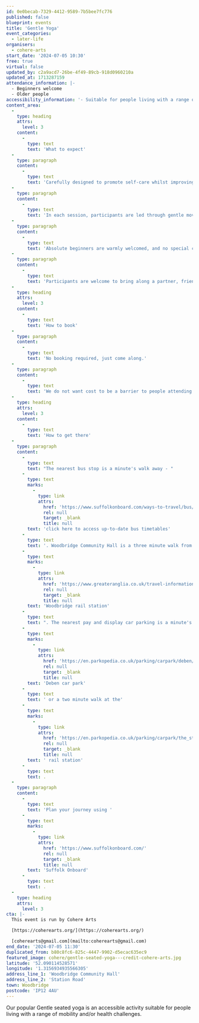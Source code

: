 ```yaml
---
id: 0e0becab-7329-4412-9589-7b5bee7fc776
published: false
blueprint: events
title: 'Gentle Yoga'
event_categories:
  - later-life
organisers:
  - cohere-arts
start_date: '2024-07-05 10:30'
free: true
virtual: false
updated_by: c2a9acd7-26be-4f49-89cb-918d0960210a
updated_at: 1713287159
attendance_information: |-
  - Beginners welcome
  - Older people
accessibility_information: '- Suitable for people living with a range of mobility and health challenges'
content_area:
  -
    type: heading
    attrs:
      level: 3
    content:
      -
        type: text
        text: 'What to expect'
  -
    type: paragraph
    content:
      -
        type: text
        text: 'Carefully designed to promote self-care whilst improving physical and mental wellbeing, the activity offers a gentle way to ease back into exercise.'
  -
    type: paragraph
    content:
      -
        type: text
        text: 'In each session, participants are led through gentle movements and poses to relaxing music, with all activity taking place seated on a chair. The lead practitioner will invite everyone to adapt how they engage according to their own individual need, offering a range of options to choose from. '
  -
    type: paragraph
    content:
      -
        type: text
        text: 'Absolute beginners are warmly welcomed, and no special clothing or equipment is required. '
  -
    type: paragraph
    content:
      -
        type: text
        text: 'Participants are welcome to bring along a partner, friend or carer.'
  -
    type: heading
    attrs:
      level: 3
    content:
      -
        type: text
        text: 'How to book'
  -
    type: paragraph
    content:
      -
        type: text
        text: 'No booking required, just come along.'
  -
    type: paragraph
    content:
      -
        type: text
        text: 'We do not want cost to be a barrier to people attending but welcome a suggested donation of up to £5 per person, per session.'
  -
    type: heading
    attrs:
      level: 3
    content:
      -
        type: text
        text: 'How to get there'
  -
    type: paragraph
    content:
      -
        type: text
        text: "The nearest bus stop is a minute's walk away - "
      -
        type: text
        marks:
          -
            type: link
            attrs:
              href: 'https://www.suffolkonboard.com/ways-to-travel/bus/'
              rel: null
              target: _blank
              title: null
        text: 'click here to access up-to-date bus timetables'
      -
        type: text
        text: '. Woodbridge Community Hall is a three minute walk from '
      -
        type: text
        marks:
          -
            type: link
            attrs:
              href: 'https://www.greateranglia.co.uk/travel-information/station-information/wdb'
              rel: null
              target: _blank
              title: null
        text: 'Woodbridge rail station'
      -
        type: text
        text: ". The nearest pay and display car parking is a minute's walk away at "
      -
        type: text
        marks:
          -
            type: link
            attrs:
              href: 'https://en.parkopedia.co.uk/parking/carpark/deben/ip12/woodbridge/?arriving=202404151530&leaving=202404151730'
              rel: null
              target: _blank
              title: null
        text: 'Deben car park'
      -
        type: text
        text: ' or a two minute walk at the'
      -
        type: text
        marks:
          -
            type: link
            attrs:
              href: 'https://en.parkopedia.co.uk/parking/carpark/the_station/ip12/woodbridge/?arriving=202404081500&leaving=202404081700'
              rel: null
              target: _blank
              title: null
        text: ' rail station'
      -
        type: text
        text: .
  -
    type: paragraph
    content:
      -
        type: text
        text: 'Plan your journey using '
      -
        type: text
        marks:
          -
            type: link
            attrs:
              href: 'https://www.suffolkonboard.com/'
              rel: null
              target: _blank
              title: null
        text: 'Suffolk Onboard'
      -
        type: text
        text: .
  -
    type: heading
    attrs:
      level: 3
cta: |-
  This event is run by Cohere Arts

  [https://coherearts.org/](https://coherearts.org/)

  [coherearts@gmail.com](mailto:coherearts@gmail.com)
end_date: '2024-07-05 11:30'
duplicated_from: b80c8fc6-825c-4447-9902-d5ecac635ec9
featured_image: cohere/gentle-seated-yoga---credit-cohere-arts.jpg
latitude: '52.090114528571'
longitude: '1.3156934935566305'
address_line_1: 'Woodbridge Community Hall'
address_line_2: 'Station Road'
town: Woodbridge
postcode: 'IP12 4AU'
---
```

Our popular Gentle seated yoga is an accessible activity suitable for people living with a range of mobility and/or health challenges.